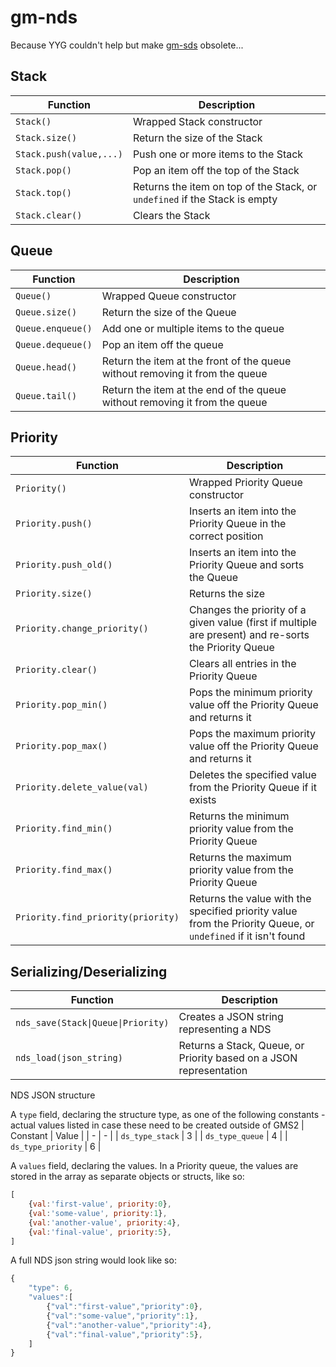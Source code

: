 # gm-nds

Because YYG couldn't help but make [gm-sds](https://github.com/Sidorakh/gm-sds) obsolete...


## Stack

| Function | Description |
| - | - |
| `Stack()` | Wrapped Stack constructor |
| `Stack.size()` | Return the size of the Stack |
| `Stack.push(value,...)` | Push one or more items to the Stack |
| `Stack.pop()` | Pop an item off the top of the Stack | 
| `Stack.top()` | Returns the item on top of the Stack, or `undefined` if the Stack is empty |
| `Stack.clear()` | Clears the Stack |


## Queue

| Function | Description |
| - | - |
| `Queue()` | Wrapped Queue constructor |
| `Queue.size()` |  Return the size of the Queue |
| `Queue.enqueue()` | Add one or multiple items to the queue |
| `Queue.dequeue()` | Pop an item off the queue |
| `Queue.head()` | Return the item at the front of the queue without removing it from the queue |
| `Queue.tail()` | Return the item at the end of the queue without removing it from the queue |


## Priority

| Function | Description |
| - | - |
| `Priority()` | Wrapped Priority Queue constructor |
| `Priority.push()` | Inserts an item into the Priority Queue in the correct position |
| `Priority.push_old()` | Inserts an item into the Priority Queue and sorts the Queue |
| `Priority.size()` | Returns the size  |
| `Priority.change_priority()` | Changes the priority of a given value (first if multiple are present) and re-sorts the Priority Queue |
| `Priority.clear()` | Clears all entries in the Priority Queue |
| `Priority.pop_min()` | Pops the minimum priority value off the Priority Queue and returns it |
| `Priority.pop_max()` | Pops the maximum priority value off the Priority Queue and returns it |
| `Priority.delete_value(val)` | Deletes the specified value from the Priority Queue if it exists |
| `Priority.find_min()` | Returns the minimum priority value from the Priority Queue |
| `Priority.find_max()` | Returns the maximum priority value from the Priority Queue |
| `Priority.find_priority(priority)` | Returns the value with the specified priority value from the Priority Queue, or `undefined` if it isn't found |


## Serializing/Deserializing

| Function | Description |
| - |- |
| `nds_save(Stack\|Queue\|Priority)` | Creates a JSON string representing a NDS |
| `nds_load(json_string)` | Returns a Stack, Queue, or Priority based on a JSON representation |

NDS JSON structure

A `type` field, declaring the structure type, as one of the following constants - actual values listed in case these need to be created outside of GMS2
| Constant | Value |
| - | - |
| `ds_type_stack` | 3 |
| `ds_type_queue` | 4 |
| `ds_type_priority` | 6 |



A `values` field, declaring the values. In a Priority queue, the values are stored in the array as separate objects or structs, like so:
```js
[
    {val:'first-value', priority:0},
    {val:'some-value', priority:1},
    {val:'another-value', priority:4},
    {val:'final-value', priority:5},
]
```

A full NDS json string would look like so:
```js
{
    "type": 6,
    "values":[
        {"val":"first-value","priority":0},
        {"val":"some-value","priority":1},
        {"val":"another-value","priority":4},
        {"val":"final-value","priority":5},
    ]
}
```





